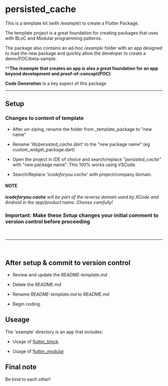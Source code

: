 # persisted_cache

This is a template kit (with */example*) to create a Flutter Package.

The template project is a great foundation for creating packages that uses with BLoC and Modular programming patterns.

The package also contains an ad-hoc */example* folder with an app designed to load the new package and quickly allow the developer to create a demo/POC/beta-sample.

**^^The */example* that creates an app is also a great foundation for an app beyond development and proof-of-concept(POC)**

**Code Generation** Is a key aspect of this package

---

## Setup

### Changes to content of template

- After un-ziping, rename the folder from _template_package to "new name"

- Rename 'lib/*persisted_cache.dart*' to the "new package name" (eg custom_widget_package.dart)

- Open the project in IDE of choice and search/replace "*persisted_cache*" with "new package name". This 100% works using VSCode.

- Search/Replace '*icodeforyou.cache*' with project/company domain.

#### NOTE

***icodeforyou.cache** will be part of the reverse domain used by XCode and Android in the app/product name. Choose carefully!*

### **Important**: Make these ***Setup*** changes your initial comment to version control before proceeding

&nbsp;
&nbsp;

---
&nbsp;

## After setup & commit to version control

- Review and update the *README-template.md*

- Delete the *README.md*

- Rename *README-template.md* to *README.md*

- Begin coding.

## Useage

The 'example' directory is an app that includes:

- Usage of [flutter_block](https://pub.dev/packages/flutter_bloc)

- Usage of [flutter_modular](https://pub.dev/packages/flutter_modular)

## Final note

Be kind to each other!
